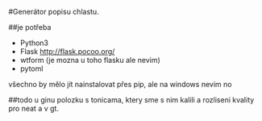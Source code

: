 #Generátor popisu chlastu.

##je potřeba
* Python3
* Flask http://flask.pocoo.org/
* wtform (je mozna u toho flasku ale nevim)
* pytoml

všechno by mělo jít nainstalovat přes pip, ale na windows nevim no

##todo
u ginu polozku s tonicama, ktery sme s nim kalili a rozliseni kvality pro neat a v gt.
